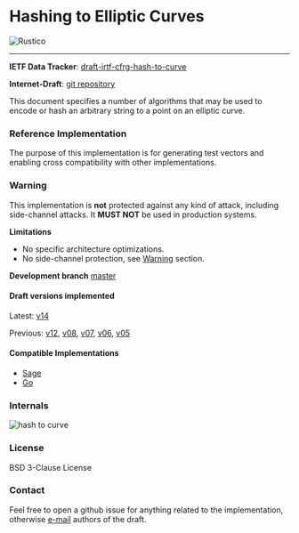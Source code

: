 # Hashing to Elliptic Curves

![Rustico](https://github.com/armfazh/h2c-rust-ref/workflows/Rustico/badge.svg)

---

**IETF Data Tracker**: [draft-irtf-cfrg-hash-to-curve](https://datatracker.ietf.org/doc/draft-irtf-cfrg-hash-to-curve)

**Internet-Draft**: [git repository](https://github.com/cfrg/draft-irtf-cfrg-hash-to-curve)

This document specifies a number of algorithms that may be used to encode or hash an arbitrary string to a point on an elliptic curve.

### Reference Implementation

The purpose of this implementation is for generating test vectors and enabling cross compatibility with other implementations.

### Warning

This implementation is **not** protected against any kind of attack,
including side-channel attacks. It **MUST NOT** be used in production systems.

**Limitations**
-   No specific architecture optimizations.
-   No side-channel protection, see [Warning](#Warning) section.

**Development branch** [master](https://github.com/armfazh/h2c-rust-ref/tree/master)

#### Draft versions implemented
 Latest: [v14]

 Previous: [v12], [v08], [v07], [v06], [v05]

 [v14]: https://github.com/armfazh/h2c-rust-ref/tree/v14.0.0
 [v12]: https://github.com/armfazh/h2c-rust-ref/tree/v12.0.0
 [v08]: https://github.com/armfazh/h2c-rust-ref/tree/v8.0.0
 [v07]: https://github.com/armfazh/h2c-rust-ref/tree/v7.0.0
 [v06]: https://github.com/armfazh/h2c-rust-ref/tree/v6.0.0
 [v05]: https://github.com/armfazh/h2c-rust-ref/tree/v5.0.0

#### Compatible Implementations
 -   [Sage](https://github.com/cfrg/draft-irtf-cfrg-hash-to-curve/tree/master/poc)
 -   [Go](https://github.com/armfazh/h2c-go-ref)

### Internals

![hash to curve](https://github.com/cfrg/draft-irtf-cfrg-hash-to-curve/blob/main/drawings/diag.png)

### License

BSD 3-Clause License

### Contact

Feel free to open a github issue for anything related to the implementation, otherwise [e-mail](mailto:draft-irtf-cfrg-hash-to-curve@ietf.org) authors of the draft.

